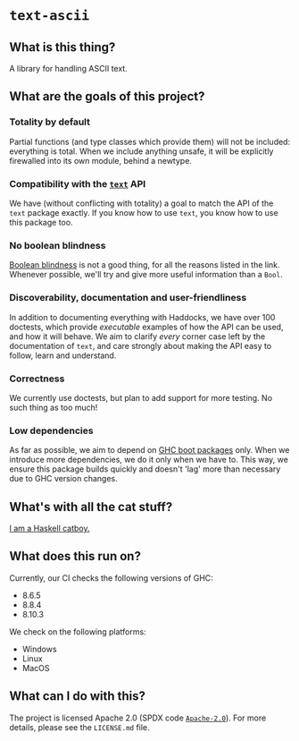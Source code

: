 # `text-ascii`

## What is this thing?

A library for handling ASCII text.

## What are the goals of this project?

### Totality by default

Partial functions (and type classes which provide them) will not be included:
everything is total. When we include anything unsafe, it will be explicitly
firewalled into its own module, behind a newtype.

### Compatibility with the [`text`](http://hackage.haskell.org/package/text) API

We have (without conflicting with totality) a goal to match the API of the
`text` package exactly. If you know how to use `text`, you know how to use this
package too.

### No boolean blindness

[Boolean blindness](http://dev.stephendiehl.com/hask/#boolean-blindness) is not
a good thing, for all the reasons listed in the link. Whenever possible, we'll
try and give more useful information than a `Bool`.

### Discoverability, documentation and user-friendliness

In addition to documenting everything with Haddocks, we have over 100 doctests,
which provide _executable_ examples of how the API can be used, and how it will
behave. We aim to clarify _every_ corner case left by the documentation of
`text`, and care strongly about making the API easy to follow, learn and
understand.

### Correctness

We currently use doctests, but plan to add support for more testing. No such
thing as too much!

### Low dependencies

As far as possible, we aim to depend on [GHC boot packages](https://gitlab.haskell.org/ghc/ghc/-/wikis/commentary/libraries/version-history) only. When we
introduce more dependencies, we do it only when we have to. This way, we ensure
this package builds quickly and doesn't 'lag' more than necessary due to GHC
version changes.

## What's with all the cat stuff?

[I am a Haskell catboy.](https://twitter.com/KozRoss)

## What does this run on?

Currently, our CI checks the following versions of GHC:

* 8.6.5
* 8.8.4
* 8.10.3

We check on the following platforms:

* Windows
* Linux
* MacOS

## What can I do with this?

The project is licensed Apache 2.0 (SPDX code
[`Apache-2.0`](https://spdx.org/licenses/Apache-2.0.html)). For more details,
please see the `LICENSE.md` file.

